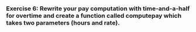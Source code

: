 ### Exercise 6: Rewrite your pay computation with time-and-a-half for overtime and create a function called computepay which takes two parameters (hours and rate).